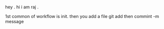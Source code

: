 hey .
hi i am raj .

1st common of workflow is init.
then you add a file git add <file>
then commint -m message